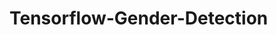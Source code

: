 # Tensorflow-Gender-Detection

<img href="https://upload.wikimedia.org/wikipedia/commons/2/2d/Tensorflow_logo.svg">
